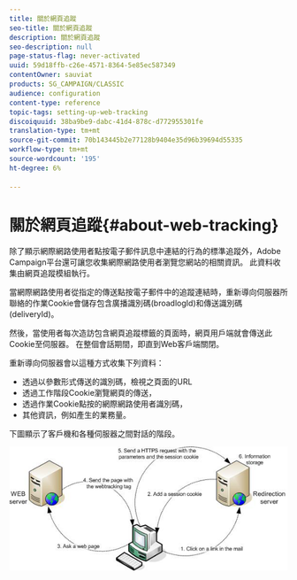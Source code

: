 ```yaml
---
title: 關於網頁追蹤
seo-title: 關於網頁追蹤
description: 關於網頁追蹤
seo-description: null
page-status-flag: never-activated
uuid: 59d18ffb-c26e-4571-8364-5e85ec587349
contentOwner: sauviat
products: SG_CAMPAIGN/CLASSIC
audience: configuration
content-type: reference
topic-tags: setting-up-web-tracking
discoiquuid: 38ba9be9-dabc-41d4-878c-d772955301fe
translation-type: tm+mt
source-git-commit: 70b143445b2e77128b9404e35d96b39694d55335
workflow-type: tm+mt
source-wordcount: '195'
ht-degree: 6%

---
```



# 關於網頁追蹤{#about-web-tracking}

除了顯示網際網路使用者點按電子郵件訊息中連結的行為的標準追蹤外，Adobe Campaign平台還可讓您收集網際網路使用者瀏覽您網站的相關資訊。 此資料收集由網頁追蹤模組執行。

當網際網路使用者從指定的傳送點按電子郵件中的追蹤連結時，重新導向伺服器所聯絡的作業Cookie會儲存包含廣播識別碼(broadlogId)和傳送識別碼(deliveryId)。

然後，當使用者每次造訪包含網頁追蹤標籤的頁面時，網頁用戶端就會傳送此Cookie至伺服器。 在整個會話期間，即直到Web客戶端關閉。

重新導向伺服器會以這種方式收集下列資料：

* 透過以參數形式傳送的識別碼，檢視之頁面的URL
* 透過工作階段Cookie瀏覽網頁的傳送，
* 透過作業Cookie點按的網際網路使用者識別碼，
* 其他資訊，例如產生的業務量。

下圖顯示了客戶機和各種伺服器之間對話的階段。

![](assets/d_ncs_integration_webtracking_structure1.png)


